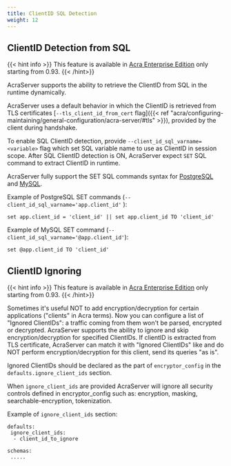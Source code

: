 ```yaml
---
title: ClientID SQL Detection
weight: 12
---
```


## ClientID Detection from SQL

{{< hint info >}}
This feature is available in [Acra Enterprise Edition](/acra/enterprise-edition/) only starting from 0.93.
{{< /hint>}}

AcraServer supports the ability to retrieve the ClientID from SQL in the runtime dynamically.

AcraServer uses a default behavior in which the ClientID is retrieved from TLS
certificates [`--tls_client_id_from_cert` flag]({{< ref "acra/configuring-maintaining/general-configuration/acra-server/#tls" >}}), provided by the client during handshake.

To enable SQL ClientID detection, provide `--client_id_sql_varname=<variable>` flag which set SQL variable name to use
as ClientID in session scope. After SQL ClientID detection is ON, AcraServer expect `SET` SQL command to extract
ClientID in runtime.

AcraServer fully support the SET SQL commands syntax
for [PostgreSQL](https://www.postgresql.org/docs/current/sql-set.html)
and [MySQL](https://dev.mysql.com/doc/refman/5.7/en/set-variable.html#set-variable-user-variables).

Example of PostgreSQL SET commands (`--client_id_sql_varname='app.client_id'` ):

```
set app.client_id = 'client_id' || set app.client_id TO 'client_id'
```

Example of MySQL SET command (`--client_id_sql_varname='@app.client_id'`):

```
set @app.client_id TO 'client_id'
```

## ClientID Ignoring

{{< hint info >}}
This feature is available in [Acra Enterprise Edition](/acra/enterprise-edition/) only starting from 0.93.
{{< /hint>}}

Sometimes it's useful NOT to add encryption/decryption for certain applications ("clients" in Acra terms). Now you can configure a list of "Ignored ClientIDs": a traffic coming from them won't be parsed, encrypted or decrypted.
AcraServer supports the ability to ignore and skip encryption/decryption for specified ClientIDs. If clientID is extracted from TLS certificate, AcraServer can match it with "Ignored ClientIDs" like and do NOT perform encryption/decryption for this client, send its queries "as is".

Ignored ClientIDs should be declared as the part of `encryptor_config` in the `defaults.ignore_client_ids` section.

When `ignore_client_ids` are provided AcraServer will ignore all security controls defined in encryptor_config such as: encryption, masking, searchable-encryption, tokenization.

Example of `ignore_client_ids` section:
```
defaults:
 ignore_client_ids:
  - client_id_to_ignore

schemas:
 .....
```
